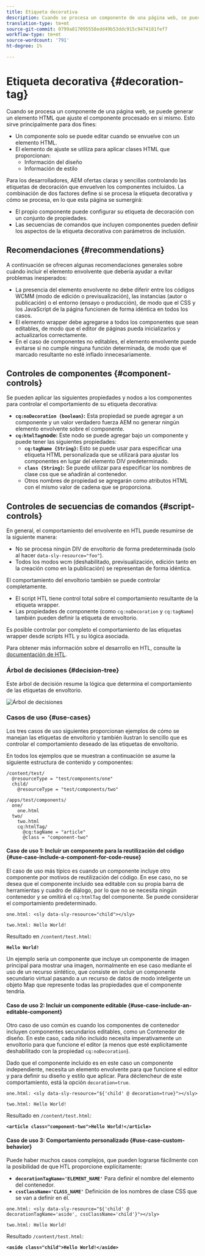 ```yaml
---
title: Etiqueta decorativa
description: Cuando se procesa un componente de una página web, se puede generar un elemento HTML que ajuste el componente procesado en sí mismo. Para los desarrolladores, AEM ofertas claras y sencillas controlando las etiquetas de decoración que envuelven los componentes incluidos.
translation-type: tm+mt
source-git-commit: 0799a817095558edd49b53ddc915c9474181fef7
workflow-type: tm+mt
source-wordcount: '791'
ht-degree: 1%

---
```



# Etiqueta decorativa {#decoration-tag}

Cuando se procesa un componente de una página web, se puede generar un elemento HTML que ajuste el componente procesado en sí mismo. Esto sirve principalmente para dos fines:

* Un componente solo se puede editar cuando se envuelve con un elemento HTML.
* El elemento de ajuste se utiliza para aplicar clases HTML que proporcionan:
   * Información del diseño
   * Información de estilo

Para los desarrolladores, AEM ofertas claras y sencillas controlando las etiquetas de decoración que envuelven los componentes incluidos. La combinación de dos factores define si se procesa la etiqueta decorativa y cómo se procesa, en lo que esta página se sumergirá:

* El propio componente puede configurar su etiqueta de decoración con un conjunto de propiedades.
* Las secuencias de comandos que incluyen componentes pueden definir los aspectos de la etiqueta decorativa con parámetros de inclusión.

## Recomendaciones {#recommendations}

A continuación se ofrecen algunas recomendaciones generales sobre cuándo incluir el elemento envolvente que debería ayudar a evitar problemas inesperados:

* La presencia del elemento envolvente no debe diferir entre los códigos WCMM (modo de edición o previsualización), las instancias (autor o publicación) o el entorno (ensayo o producción), de modo que el CSS y los JavaScript de la página funcionen de forma idéntica en todos los casos.
* El elemento wrapper debe agregarse a todos los componentes que sean editables, de modo que el editor de páginas pueda inicializarlos y actualizarlos correctamente.
* En el caso de componentes no editables, el elemento envolvente puede evitarse si no cumple ninguna función determinada, de modo que el marcado resultante no esté inflado innecesariamente.

## Controles de componentes {#component-controls}

Se pueden aplicar las siguientes propiedades y nodos a los componentes para controlar el comportamiento de su etiqueta decorativa:

* **`cq:noDecoration {boolean}`:** Esta propiedad se puede agregar a un componente y un valor verdadero fuerza AEM no generar ningún elemento envolvente sobre el componente.
* **`cq:htmlTag`node:** Este nodo se puede agregar bajo un componente y puede tener las siguientes propiedades:
   * **`cq:tagName {String}`:** Esto se puede usar para especificar una etiqueta HTML personalizada que se utilizará para ajustar los componentes en lugar del elemento DIV predeterminado.
   * **`class {String}`:** Se puede utilizar para especificar los nombres de clase css que se añadirán al contenedor.
   * Otros nombres de propiedad se agregarán como atributos HTML con el mismo valor de cadena que se proporciona.

## Controles de secuencias de comandos {#script-controls}

En general, el comportamiento del envolvente en HTL puede resumirse de la siguiente manera:

* No se procesa ningún DIV de envoltorio de forma predeterminada (solo al hacer `data-sly-resource="foo"`).
* Todos los modos wcm (deshabilitado, previsualización, edición tanto en la creación como en la publicación) se representan de forma idéntica.

El comportamiento del envoltorio también se puede controlar completamente.

* El script HTL tiene control total sobre el comportamiento resultante de la etiqueta wrapper.
* Las propiedades de componente (como `cq:noDecoration` y `cq:tagName`) también pueden definir la etiqueta de envoltorio.

Es posible controlar por completo el comportamiento de las etiquetas wrapper desde scripts HTL y su lógica asociada.

Para obtener más información sobre el desarrollo en HTL, consulte la [documentación de HTL](https://docs.adobe.com/content/help/es-ES/experience-manager-htl/using/overview.html).

### Árbol de decisiones {#decision-tree}

Este árbol de decisión resume la lógica que determina el comportamiento de las etiquetas de envoltorio.

![Árbol de decisiones](assets/decoration-tag-decision-tree.png)

### Casos de uso {#use-cases}

Los tres casos de uso siguientes proporcionan ejemplos de cómo se manejan las etiquetas de envoltorio y también ilustran lo sencillo que es controlar el comportamiento deseado de las etiquetas de envoltorio.

En todos los ejemplos que se muestran a continuación se asume la siguiente estructura de contenido y componentes:

```
/content/test/
  @resourceType = "test/components/one"
  child/
    @resourceType = "test/components/two"
```

```
/apps/test/components/
  one/
    one.html
  two/
    two.html
    cq:htmlTag/
      @cq:tagName = "article"
      @class = "component-two"
```

#### Caso de uso 1: Incluir un componente para la reutilización del código {#use-case-include-a-component-for-code-reuse}

El caso de uso más típico es cuando un componente incluye otro componente por motivos de reutilización del código. En ese caso, no se desea que el componente incluido sea editable con su propia barra de herramientas y cuadro de diálogo, por lo que no se necesita ningún contenedor y se omitirá el `cq:htmlTag` del componente. Se puede considerar el comportamiento predeterminado.

`one.html: <sly data-sly-resource="child"></sly>`

`two.html: Hello World!`

Resultado en `/content/test.html`:

**`Hello World!`**

Un ejemplo sería un componente que incluye un componente de imagen principal para mostrar una imagen, normalmente en ese caso mediante el uso de un recurso sintético, que consiste en incluir un componente secundario virtual pasando a un recurso de datos de modo inteligente un objeto Map que represente todas las propiedades que el componente tendría.

#### Caso de uso 2: Incluir un componente editable {#use-case-include-an-editable-component}

Otro caso de uso común es cuando los componentes de contenedor incluyen componentes secundarios editables, como un Contenedor de diseño. En este caso, cada niño incluido necesita imperativamente un envoltorio para que funcione el editor (a menos que esté explícitamente deshabilitado con la propiedad `cq:noDecoration`).

Dado que el componente incluido es en este caso un componente independiente, necesita un elemento envolvente para que funcione el editor y para definir su diseño y estilo que aplicar. Para déclencheur de este comportamiento, está la opción `decoration=true`.

`one.html: <sly data-sly-resource="${'child' @ decoration=true}"></sly>`

`two.html: Hello World!`

Resultado en `/content/test.html`:

**`<article class="component-two">Hello World!</article>`**

#### Caso de uso 3: Comportamiento personalizado {#use-case-custom-behavior}

Puede haber muchos casos complejos, que pueden lograrse fácilmente con la posibilidad de que HTL proporcione explícitamente:

* **`decorationTagName='ELEMENT_NAME'`** Para definir el nombre del elemento del contenedor.
* **`cssClassName='CLASS_NAME'`** Definición de los nombres de clase CSS que se van a definir en él.

`one.html: <sly data-sly-resource="${'child' @ decorationTagName='aside', cssClassName='child'}"></sly>`

`two.html: Hello World!`

Resultado `/content/test.html`:

**`<aside class="child">Hello World!</aside>`**
